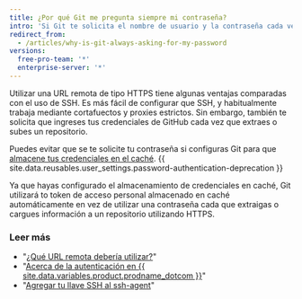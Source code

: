 ```yaml
---
title: ¿Por qué Git me pregunta siempre mi contraseña?
intro: 'Si Git te solicita el nombre de usuario y la contraseña cada vez que tratas de interactuar con GitHub, probablemente estás usando la URL del clon HTTPS para tu repositorio.'
redirect_from:
  - /articles/why-is-git-always-asking-for-my-password
versions:
  free-pro-team: '*'
  enterprise-server: '*'
---
```


Utilizar una URL remota de tipo HTTPS tiene algunas ventajas comparadas con el uso de SSH. Es más fácil de configurar que SSH, y habitualmente trabaja mediante cortafuectos y proxies estrictos. Sin embargo, también te solicita que ingreses tus credenciales de GitHub cada vez que extraes o subes un repositorio.

Puedes evitar que se te solicite tu contraseña si configuras Git para que [almacene tus credenciales en el caché](/github/using-git/caching-your-github-credentials-in-git). {{ site.data.reusables.user_settings.password-authentication-deprecation }}

Ya que hayas configurado el almacenamiento de credenciales en caché, Git utilizará to token de acceso personal almacenado en caché automáticamente en vez de utilizar una contraseña cada que extraigas o cargues información a un repositorio utilizando HTTPS.


### Leer más

* "[¿Qué URL remota debería utilizar?](/articles/which-remote-url-should-i-use/#cloning-with-https-urls)"
* "[Acerca de la autenticación en {{ site.data.variables.product.prodname_dotcom }}](/github/authenticating-to-github/about-authentication-to-github)"
* "[Agregar tu llave SSH al ssh-agent](/github/authenticating-to-github/generating-a-new-ssh-key-and-adding-it-to-the-ssh-agent#adding-your-ssh-key-to-the-ssh-agent)"

